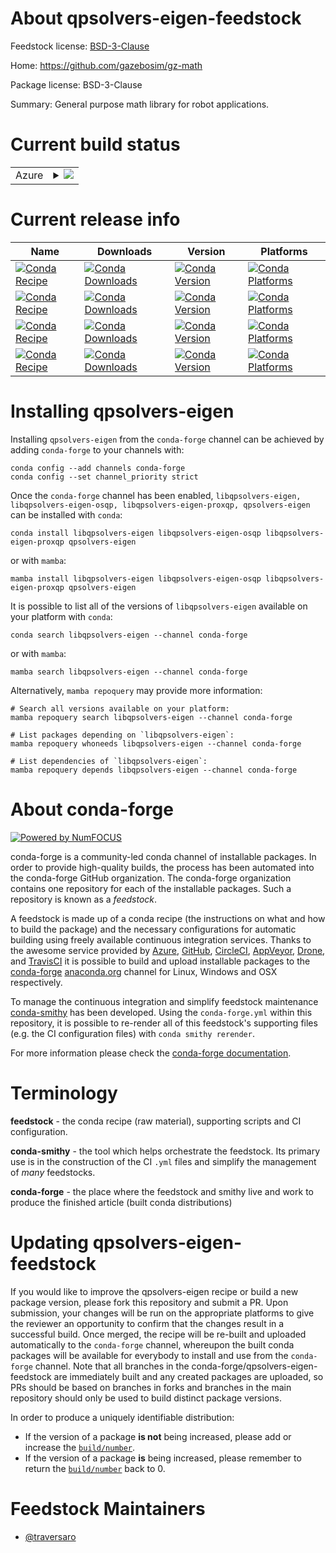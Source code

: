 About qpsolvers-eigen-feedstock
===============================

Feedstock license: [BSD-3-Clause](https://github.com/conda-forge/qpsolvers-eigen-feedstock/blob/main/LICENSE.txt)

Home: https://github.com/gazebosim/gz-math

Package license: BSD-3-Clause

Summary: General purpose math library for robot applications.

Current build status
====================


<table>
    
  <tr>
    <td>Azure</td>
    <td>
      <details>
        <summary>
          <a href="https://dev.azure.com/conda-forge/feedstock-builds/_build/latest?definitionId=24015&branchName=main">
            <img src="https://dev.azure.com/conda-forge/feedstock-builds/_apis/build/status/qpsolvers-eigen-feedstock?branchName=main">
          </a>
        </summary>
        <table>
          <thead><tr><th>Variant</th><th>Status</th></tr></thead>
          <tbody><tr>
              <td>linux_64</td>
              <td>
                <a href="https://dev.azure.com/conda-forge/feedstock-builds/_build/latest?definitionId=24015&branchName=main">
                  <img src="https://dev.azure.com/conda-forge/feedstock-builds/_apis/build/status/qpsolvers-eigen-feedstock?branchName=main&jobName=linux&configuration=linux%20linux_64_" alt="variant">
                </a>
              </td>
            </tr><tr>
              <td>linux_aarch64</td>
              <td>
                <a href="https://dev.azure.com/conda-forge/feedstock-builds/_build/latest?definitionId=24015&branchName=main">
                  <img src="https://dev.azure.com/conda-forge/feedstock-builds/_apis/build/status/qpsolvers-eigen-feedstock?branchName=main&jobName=linux&configuration=linux%20linux_aarch64_" alt="variant">
                </a>
              </td>
            </tr><tr>
              <td>linux_ppc64le</td>
              <td>
                <a href="https://dev.azure.com/conda-forge/feedstock-builds/_build/latest?definitionId=24015&branchName=main">
                  <img src="https://dev.azure.com/conda-forge/feedstock-builds/_apis/build/status/qpsolvers-eigen-feedstock?branchName=main&jobName=linux&configuration=linux%20linux_ppc64le_" alt="variant">
                </a>
              </td>
            </tr><tr>
              <td>osx_64</td>
              <td>
                <a href="https://dev.azure.com/conda-forge/feedstock-builds/_build/latest?definitionId=24015&branchName=main">
                  <img src="https://dev.azure.com/conda-forge/feedstock-builds/_apis/build/status/qpsolvers-eigen-feedstock?branchName=main&jobName=osx&configuration=osx%20osx_64_" alt="variant">
                </a>
              </td>
            </tr><tr>
              <td>osx_arm64</td>
              <td>
                <a href="https://dev.azure.com/conda-forge/feedstock-builds/_build/latest?definitionId=24015&branchName=main">
                  <img src="https://dev.azure.com/conda-forge/feedstock-builds/_apis/build/status/qpsolvers-eigen-feedstock?branchName=main&jobName=osx&configuration=osx%20osx_arm64_" alt="variant">
                </a>
              </td>
            </tr><tr>
              <td>win_64</td>
              <td>
                <a href="https://dev.azure.com/conda-forge/feedstock-builds/_build/latest?definitionId=24015&branchName=main">
                  <img src="https://dev.azure.com/conda-forge/feedstock-builds/_apis/build/status/qpsolvers-eigen-feedstock?branchName=main&jobName=win&configuration=win%20win_64_" alt="variant">
                </a>
              </td>
            </tr>
          </tbody>
        </table>
      </details>
    </td>
  </tr>
</table>

Current release info
====================

| Name | Downloads | Version | Platforms |
| --- | --- | --- | --- |
| [![Conda Recipe](https://img.shields.io/badge/recipe-libqpsolvers--eigen-green.svg)](https://anaconda.org/conda-forge/libqpsolvers-eigen) | [![Conda Downloads](https://img.shields.io/conda/dn/conda-forge/libqpsolvers-eigen.svg)](https://anaconda.org/conda-forge/libqpsolvers-eigen) | [![Conda Version](https://img.shields.io/conda/vn/conda-forge/libqpsolvers-eigen.svg)](https://anaconda.org/conda-forge/libqpsolvers-eigen) | [![Conda Platforms](https://img.shields.io/conda/pn/conda-forge/libqpsolvers-eigen.svg)](https://anaconda.org/conda-forge/libqpsolvers-eigen) |
| [![Conda Recipe](https://img.shields.io/badge/recipe-libqpsolvers--eigen--osqp-green.svg)](https://anaconda.org/conda-forge/libqpsolvers-eigen-osqp) | [![Conda Downloads](https://img.shields.io/conda/dn/conda-forge/libqpsolvers-eigen-osqp.svg)](https://anaconda.org/conda-forge/libqpsolvers-eigen-osqp) | [![Conda Version](https://img.shields.io/conda/vn/conda-forge/libqpsolvers-eigen-osqp.svg)](https://anaconda.org/conda-forge/libqpsolvers-eigen-osqp) | [![Conda Platforms](https://img.shields.io/conda/pn/conda-forge/libqpsolvers-eigen-osqp.svg)](https://anaconda.org/conda-forge/libqpsolvers-eigen-osqp) |
| [![Conda Recipe](https://img.shields.io/badge/recipe-libqpsolvers--eigen--proxqp-green.svg)](https://anaconda.org/conda-forge/libqpsolvers-eigen-proxqp) | [![Conda Downloads](https://img.shields.io/conda/dn/conda-forge/libqpsolvers-eigen-proxqp.svg)](https://anaconda.org/conda-forge/libqpsolvers-eigen-proxqp) | [![Conda Version](https://img.shields.io/conda/vn/conda-forge/libqpsolvers-eigen-proxqp.svg)](https://anaconda.org/conda-forge/libqpsolvers-eigen-proxqp) | [![Conda Platforms](https://img.shields.io/conda/pn/conda-forge/libqpsolvers-eigen-proxqp.svg)](https://anaconda.org/conda-forge/libqpsolvers-eigen-proxqp) |
| [![Conda Recipe](https://img.shields.io/badge/recipe-qpsolvers--eigen-green.svg)](https://anaconda.org/conda-forge/qpsolvers-eigen) | [![Conda Downloads](https://img.shields.io/conda/dn/conda-forge/qpsolvers-eigen.svg)](https://anaconda.org/conda-forge/qpsolvers-eigen) | [![Conda Version](https://img.shields.io/conda/vn/conda-forge/qpsolvers-eigen.svg)](https://anaconda.org/conda-forge/qpsolvers-eigen) | [![Conda Platforms](https://img.shields.io/conda/pn/conda-forge/qpsolvers-eigen.svg)](https://anaconda.org/conda-forge/qpsolvers-eigen) |

Installing qpsolvers-eigen
==========================

Installing `qpsolvers-eigen` from the `conda-forge` channel can be achieved by adding `conda-forge` to your channels with:

```
conda config --add channels conda-forge
conda config --set channel_priority strict
```

Once the `conda-forge` channel has been enabled, `libqpsolvers-eigen, libqpsolvers-eigen-osqp, libqpsolvers-eigen-proxqp, qpsolvers-eigen` can be installed with `conda`:

```
conda install libqpsolvers-eigen libqpsolvers-eigen-osqp libqpsolvers-eigen-proxqp qpsolvers-eigen
```

or with `mamba`:

```
mamba install libqpsolvers-eigen libqpsolvers-eigen-osqp libqpsolvers-eigen-proxqp qpsolvers-eigen
```

It is possible to list all of the versions of `libqpsolvers-eigen` available on your platform with `conda`:

```
conda search libqpsolvers-eigen --channel conda-forge
```

or with `mamba`:

```
mamba search libqpsolvers-eigen --channel conda-forge
```

Alternatively, `mamba repoquery` may provide more information:

```
# Search all versions available on your platform:
mamba repoquery search libqpsolvers-eigen --channel conda-forge

# List packages depending on `libqpsolvers-eigen`:
mamba repoquery whoneeds libqpsolvers-eigen --channel conda-forge

# List dependencies of `libqpsolvers-eigen`:
mamba repoquery depends libqpsolvers-eigen --channel conda-forge
```


About conda-forge
=================

[![Powered by
NumFOCUS](https://img.shields.io/badge/powered%20by-NumFOCUS-orange.svg?style=flat&colorA=E1523D&colorB=007D8A)](https://numfocus.org)

conda-forge is a community-led conda channel of installable packages.
In order to provide high-quality builds, the process has been automated into the
conda-forge GitHub organization. The conda-forge organization contains one repository
for each of the installable packages. Such a repository is known as a *feedstock*.

A feedstock is made up of a conda recipe (the instructions on what and how to build
the package) and the necessary configurations for automatic building using freely
available continuous integration services. Thanks to the awesome service provided by
[Azure](https://azure.microsoft.com/en-us/services/devops/), [GitHub](https://github.com/),
[CircleCI](https://circleci.com/), [AppVeyor](https://www.appveyor.com/),
[Drone](https://cloud.drone.io/welcome), and [TravisCI](https://travis-ci.com/)
it is possible to build and upload installable packages to the
[conda-forge](https://anaconda.org/conda-forge) [anaconda.org](https://anaconda.org/)
channel for Linux, Windows and OSX respectively.

To manage the continuous integration and simplify feedstock maintenance
[conda-smithy](https://github.com/conda-forge/conda-smithy) has been developed.
Using the ``conda-forge.yml`` within this repository, it is possible to re-render all of
this feedstock's supporting files (e.g. the CI configuration files) with ``conda smithy rerender``.

For more information please check the [conda-forge documentation](https://conda-forge.org/docs/).

Terminology
===========

**feedstock** - the conda recipe (raw material), supporting scripts and CI configuration.

**conda-smithy** - the tool which helps orchestrate the feedstock.
                   Its primary use is in the construction of the CI ``.yml`` files
                   and simplify the management of *many* feedstocks.

**conda-forge** - the place where the feedstock and smithy live and work to
                  produce the finished article (built conda distributions)


Updating qpsolvers-eigen-feedstock
==================================

If you would like to improve the qpsolvers-eigen recipe or build a new
package version, please fork this repository and submit a PR. Upon submission,
your changes will be run on the appropriate platforms to give the reviewer an
opportunity to confirm that the changes result in a successful build. Once
merged, the recipe will be re-built and uploaded automatically to the
`conda-forge` channel, whereupon the built conda packages will be available for
everybody to install and use from the `conda-forge` channel.
Note that all branches in the conda-forge/qpsolvers-eigen-feedstock are
immediately built and any created packages are uploaded, so PRs should be based
on branches in forks and branches in the main repository should only be used to
build distinct package versions.

In order to produce a uniquely identifiable distribution:
 * If the version of a package **is not** being increased, please add or increase
   the [``build/number``](https://docs.conda.io/projects/conda-build/en/latest/resources/define-metadata.html#build-number-and-string).
 * If the version of a package **is** being increased, please remember to return
   the [``build/number``](https://docs.conda.io/projects/conda-build/en/latest/resources/define-metadata.html#build-number-and-string)
   back to 0.

Feedstock Maintainers
=====================

* [@traversaro](https://github.com/traversaro/)

